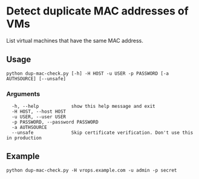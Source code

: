 # Detect duplicate MAC addresses of VMs

List virtual machines that have the same MAC address. 

## Usage

```
python dup-mac-check.py [-h] -H HOST -u USER -p PASSWORD [-a AUTHSOURCE] [--unsafe]
```

### Arguments
```
  -h, --help            show this help message and exit
  -H HOST, --host HOST
  -u USER, --user USER
  -p PASSWORD, --password PASSWORD
  -a AUTHSOURCE
  --unsafe              Skip certificate verification. Don't use this in production
```

## Example 
```commandline
python dup-mac-check.py -H vrops.example.com -u admin -p secret  
```
